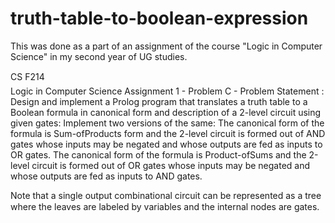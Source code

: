 # truth-table-to-boolean-expression
This was done as a part of an assignment of the course "Logic in Computer Science" in my second year of UG studies.


CS F214  
Logic in Computer Science 
Assignment 1 - Problem C - Problem Statement : 
Design and implement a Prolog program that translates a truth table to a Boolean formula in canonical form and description of a 2-level circuit using given gates: 
Implement two versions of the same: 
The canonical form of the formula is Sum-ofProducts form and the 2-level circuit is formed out of AND gates whose inputs may be negated and whose outputs are fed as inputs to OR gates. 
The canonical form of the formula is Product-ofSums and the 2-level circuit is formed out of OR gates whose inputs may be negated and whose outputs are fed as inputs to AND gates. 

Note that a single output combinational circuit can be represented as a tree where the leaves are labeled by variables and the internal nodes are gates. 
 
